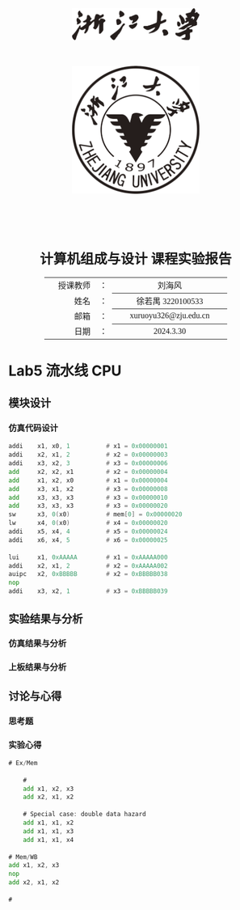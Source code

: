 <div class="cover" style="page-break-after:always;font-family:方正公文仿宋;width:100%;height:100%;border:none;margin: 0 auto;text-align:center;">
    <div style="width:50%;margin: 0 auto;height:0;padding-bottom:10%;">
        </br>
        <img src="https://raw.githubusercontent.com/Keldos-Li/pictures/main/typora-latex-theme/ZJU-name.svg" alt="校名" style="width:100%;"/>
    </div>
    </br></br></br></br></br>
    <div style="width:50%;margin: 0 auto;height:0;padding-bottom:40%;">
        <img src="https://raw.githubusercontent.com/Keldos-Li/pictures/main/typora-latex-theme/ZJU-logo.svg" alt="校徽" style="width:100%;"/>
	</div>
    </br></br></br></br></br></br></br></br></br></br>
    <span style="font-family:黑体;text-align:center;font-size:20pt;margin: 10pt auto;line-height:30pt;"><b>计算机组成与设计 课程实验报告</b></span>
    </br>
    </br>
    <table style="border:none;text-align:center;width:72%;font-family:仿宋;font-size:14px; margin: 0 auto;">
    <tbody style="font-family:华文宋体;font-size:12pt;">
    	<tr style="font-weight:normal;"> 
    		<td style="width:20%;text-align:right;">授课教师</td>
    		<td style="width:2%">：</td> 
    		<td style="width:40%;font-weight:normal;border-bottom: 1px solid;text-align:center;font-family:华文仿宋"> 刘海风 </td>     </tr>
    	<tr style="font-weight:normal;"> 
    		<td style="width:20%;text-align:right;">姓名</td>
    		<td style="width:2%">：</td> 
    		<td style="width:40%;font-weight:normal;border-bottom: 1px solid;text-align:center;font-family:华文仿宋"> 徐若禺 3220100533</td>     </tr>
    	<tr style="font-weight:normal;"> 
    		<td style="width:20%;text-align:right;">邮箱</td>
    		<td style="width:2%">：</td> 
    		<td style="width:40%;font-weight:normal;border-bottom: 1px solid;text-align:center;font-family:华文仿宋"> xuruoyu326@zju.edu.cn </td>     </tr>
    	<tr style="font-weight:normal;"> 
    		<td style="width:20%;text-align:right;">日期</td>
    		<td style="width:2%">：</td> 
    		<td style="width:40%;font-weight:normal;border-bottom: 1px solid;text-align:center;font-family:华文仿宋"> 2024.3.30</td>     </tr>
    </tbody>              
    </table>
</div>


# Lab5 流水线 CPU

## 模块设计

<!-- 本节重点介绍实验的具体过程，包括：代码设计层次结构图及说明、源代码（包括注释）、PC机上进行的关键步骤截图及说明、调试过程等，这部分的内容应当与实际操作过程和结果相符。本节也可以再细分小节，要求同上。（实验报告中请去除本段） -->

### 

### 仿真代码设计

```asm
addi    x1, x0, 1          # x1 = 0x00000001
addi    x2, x1, 2          # x2 = 0x00000003
addi    x3, x2, 3          # x3 = 0x00000006
add     x2, x2, x1         # x2 = 0x00000004
add     x1, x2, x0         # x1 = 0x00000004
add     x3, x1, x2         # x3 = 0x00000008
add     x3, x3, x3         # x3 = 0x00000010
add     x3, x3, x3         # x3 = 0x00000020
sw      x3, 0(x0)          # mem[0] = 0x00000020
lw      x4, 0(x0)          # x4 = 0x00000020
addi    x5, x4, 4          # x5 = 0x00000024
addi    x6, x4, 5          # x6 = 0x00000025

lui     x1, 0xAAAAA        # x1 = 0xAAAAA000
addi    x2, x1, 2          # x2 = 0xAAAAA002
auipc   x2, 0xBBBBB        # x2 = 0xBBBBB038
nop
addi    x3, x2, 1          # x3 = 0xBBBBB039
```

## 实验结果与分析

<!-- 1.这里应给出详实的实验结果。分析应有条理，要求采用规范的书面语。

2.实验四后每个实验都需要做模拟，要到每一个模拟结果的每一段结果做分析说明。

3.对下载到SWORD实验台的图片结果做分析说明。

4.原则上要求使用图片与文字结合的形式说明，因为word和PDF文档不支持视频，所以请不要使用视频文件。

5.图片请在垂直方向，不要横向。不要用很大的图片，请先做裁剪操作。

（实验报告中请去除以上内容） -->

### 仿真结果与分析

### 上板结果与分析

## 讨论与心得

<!-- 简要地叙述一下实验过程中的感受，以及其他的问题描述和自己的感想。特别是实验中遇到的困难，最后如何解决的。在用verilog代码写程序时遇到语法或其他错误，如何修改解决的。（实验报告中请去除本段） -->

### 思考题

### 实验心得

```asm
# Ex/Mem

	# 
	add x1, x2, x3
	add x2, x1, x2

	# Special case: double data hazard
	add x1, x1, x2
	add x1, x1, x3
	add x1, x1, x4

# Mem/WB
add x1, x2, x3
nop
add x2, x1, x2

# 

```